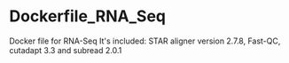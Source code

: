 # Dockerfile_RNA_Seq
Docker file for RNA-Seq
It's included: STAR aligner version 2.7.8, Fast-QC, cutadapt 3.3 and subread 2.0.1
